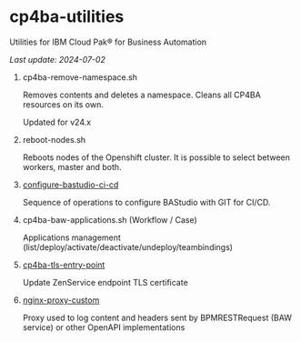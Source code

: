 # cp4ba-utilities

Utilities for IBM Cloud Pak® for Business Automation

<i>Last update: 2024-07-02</i>


1. cp4ba-remove-namespace.sh

    Removes contents and deletes a namespace. Cleans all CP4BA resources on its own.
    
    Updated for v24.x

2. reboot-nodes.sh

    Reboots nodes of the Openshift cluster. It is possible to select between workers, master and both.

3. [configure-bastudio-ci-cd](/configure-bastudio-ci-cd/configure-bastudio-ci-cd.md)

    Sequence of operations to configure BAStudio with GIT for CI/CD.

4. cp4ba-baw-applications.sh (Workflow / Case)

    Applications management (list/deploy/activate/deactivate/undeploy/teambindings)

5. [cp4ba-tls-entry-point](/cp4ba-tls-entry-point/cp4ba-tls-entry-point.md)

    Update ZenService endpoint TLS certificate

6. [nginx-proxy-custom](/nginx-proxy-custom/README.md)

    Proxy used to log content and headers sent by BPMRESTRequest (BAW service) or other OpenAPI implementations 
